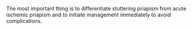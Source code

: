 The most important thing is to differentiate stuttering priapism from acute ischemic priapism and to initiate management immediately to avoid complications.